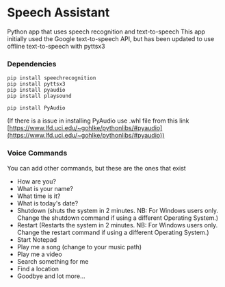 # Speech Assistant

Python app that uses speech recognition and text-to-speech
This app initially used the Google text-to-speech API, but has been updated to use offline text-to-speech with pyttsx3

### Dependencies

```
pip install speechrecognition
pip install pyttsx3
pip install pyaudio
pip install playsound
```
```
pip install PyAudio
```
(If there is a issue in installing PyAudio use .whl file from this link [https://www.lfd.uci.edu/~gohlke/pythonlibs/#pyaudio](https://www.lfd.uci.edu/~gohlke/pythonlibs/#pyaudio))  

### Voice Commands

You can add other commands, but these are the ones that exist

- How are you?
- What is your name?
- What time is it?
- What is today's date?
- Shutdown (shuts the system in 2 minutes. NB: For Windows users only. Change the shutdown command if using a different Operating System.)
- Restart (Restarts the system in 2 minutes. NB: For Windows users only. Change the restart command if using a different Operating System.)
- Start Notepad
- Play me a song (change to your music path)
- Play me a video
- Search something for me
- Find a location
- Goodbye
and lot more...
